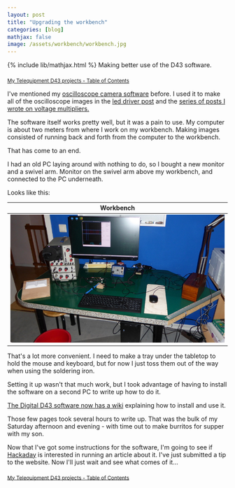 ```yaml
---
layout: post
title: "Upgrading the workbench"
categories: [blog]
mathjax: false
image: /assets/workbench/workbench.jpg
---
```

{% include lib/mathjax.html %}
Making better use of the D43 software.

<sub>[My Telequipment D43 projects - Table of Contents](d43toc)</sub>

I've mentioned my [oscilloscope camera software](https://github.com/JosephEoff/D43) before.  I used it to make all of the oscilloscope images in the [led driver post](https://josepheoff.github.io/posts/leddriver) and the [series of posts I wrote on voltage multipliers.](https://josepheoff.github.io/posts/diode-capacitors-volts)

The software itself works pretty well, but it was a pain to use.  My computer is about two meters from where I work on my workbench.  Making images consisted of running back and forth from the computer to the workbench.

That has come to an end.

I had an old PC laying around with nothing to do, so I bought a new monitor and a swivel arm.  Monitor on the swivel arm above my workbench, and connected to the PC underneath.

Looks like this:

|Workbench|
|---------------------|
|![Workbench](/assets/workbench/workbench.jpg)|

That's a lot more convenient.  I need to make a tray under the tabletop to hold the mouse and keyboard, but for now I just toss them out of the way when using the soldering iron.

Setting it up wasn't that much work, but I took advantage of having to install the software on a second PC to write up how to do it.

[The Digital D43 software now has a wiki](https://github.com/JosephEoff/D43/wiki) explaining how to install and use it.

Those few pages took several hours to write up.  That was the bulk of my Saturday afternoon and evening - with time out to make burritos for supper with my son.

Now that I've got some instructions for the software, I'm going to see if [Hackaday](https://hackaday.com/) is interested in running an article about it.  I've just submitted a tip to the website.  Now I'll just wait and see what comes of it...

<sub>[My Telequipment D43 projects - Table of Contents](d43toc)</sub>
